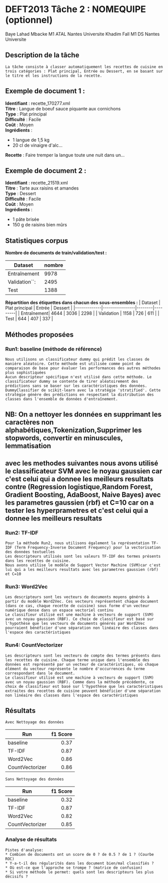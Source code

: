 # DEFT2013 Tâche 2 : NOMEQUIPE (optionnel)

Baye Lahad Mbacke M1 ATAL Nantes Universite
Khadim Fall M1 DS Nantes Universite 
## Description de la tâche
    La tâche consiste à classer automatiquement les recettes de cuisine en trois catégories : Plat principal, Entrée ou Dessert, en se basant sur le titre et les instructions de la recette.
## Exemple de document 1 :
**Identifiant** : recette_170277.xml  
**Titre** : Langue de boeuf sauce piquante aux cornichons  
**Type** : Plat principal  
**Difficulté** : Facile  
**Coût** : Moyen  
**Ingrédients** :
- 1 langue de 1,5 kg
- 20 cl de vinaigre d'alc...  

**Recette** : Faire tremper la langue toute une nuit dans un...

## Exemple de document 2 :
**Identifiant** : recette_21519.xml  
**Titre** : Tarte aux raisins et amandes  
**Type** : Dessert  
**Difficulté** : Facile  
**Coût** : Moyen  
**Ingrédients** :
- 1 pâte brisée
- 150 g de raisins bien mûrs

## Statistiques corpus

**Nombre de documents de train/validation/test :**

|   Dataset     | nombre |
|---------------|--------|
| Entraînement  |  9978  |
| Validation``: |  2495  |
| Test          |  1388  |

**Répartition des étiquettes dans chacun des sous-ensembles :**
|   Dataset   | Plat principal | Entrée | Dessert |
|-------------|----------------|--------|---------|
| Entraînement| 4644           | 3036   | 2298    |
| Validation  | 1158           | 726    | 611     |
| Test        | 644            | 407    | 337     |

## Méthodes proposées

### Run1: baseline (méthode de référence)

	Nous utilisons un classificateur dummy qui prédit les classes de manière aléatoire. Cette méthode est utilisée comme point de comparaison de base pour évaluer les performances des autres méthodes plus sophistiquées
	Aucun descripteur spécifique n'est utilisé dans cette méthode. Le classificateur dummy se contente de tirer aléatoirement des prédictions sans se baser sur les caractéristiques des données.
	DummyClassifier de scikit-learn avec la stratégie 'stratified'. Cette stratégie génère des prédictions en respectant la distribution des classes dans l'ensemble de données d'entraînement.


## NB: On a nettoyer les données en supprimant  les caractères non alphabétiques,Tokenization,Supprimer les stopwords, convertir en minuscules, lemmatisation
## avec les methodes suivantes nous avons utilisé le classificateur SVM avec le noyau gaussien car c'est celui qui a donnee les meilleurs resultats contre (Regression logistique,Random Forest, Gradient Boosting, AdaBoost, Naive Bayes) avec les parametres gaussien (rbf) et C=10 car on a tester les hyperprametres et c'est celui qui a donnee les meilleurs resultats

### Run2: TF-IDF

    Pour la méthode Run2, nous utilisons également la représentation TF-IDF (Term Frequency-Inverse Document Frequency) pour la vectorisation des données textuelles
    Les descripteurs utilisés sont les valeurs TF-IDF des termes présents dans les recettes de cuisine.
    Nous avons utilise le modèle de Support Vector Machine (SVM)car c'est lui qui a les meilleurs resultats avec les parametres gaussien (rbf) et C=10
### Run3: Word2Vec

    Les descripteurs sont les vecteurs de documents moyens générés à partir du modèle Word2Vec. Ces vecteurs représentent chaque document (dans ce cas, chaque recette de cuisine) sous forme d'un vecteur numérique dense dans un espace vectoriel continu
    Le classifieur utilisé est une machine à vecteurs de support (SVM) avec un noyau gaussien (RBF). Ce choix de classifieur est basé sur l'hypothèse que les vecteurs de documents générés par Word2Vec pourraient bénéficier d'une séparation non linéaire des classes dans l'espace des caractéristiques
### Run4: CountVectorizer
    Les descripteurs sont les vecteurs de compte des termes présents dans les recettes de cuisine. Chaque terme unique dans l'ensemble des données est représenté par un vecteur de caractéristiques, où chaque élément du vecteur représente le nombre d'occurrences du terme correspondant dans le document.
    Le classifieur utilisé est une machine à vecteurs de support (SVM) avec un noyau gaussien (RBF). Comme dans la méthode précédente, ce choix de classifieur est basé sur l'hypothèse que les caractéristiques extraites des recettes de cuisine peuvent bénéficier d'une séparation non linéaire des classes dans l'espace des caractéristiques
## Résultats
``Avec Nettoyage des données``

| Run      | f1 Score |
| -------- | --------:|
| baseline |  0.37 |
| TF-IDF   |  0.87 |
| Word2Vec |  0.86 |
| CountVectorizer   |  0.86 |

``Sans Nettoyage des données``

| Run      | f1 Score |
| -------- | --------:|
| baseline |  0.32 |
| TF-IDF   |  0.87 |
| Word2Vec |  0.82 |
| CountVectorizer   |  0.85 |



### Analyse de résultats
	
	Pistes d'analyse:
	* Combien de documents ont un score de 0 ? de 0.5 ? de 1 ? (Courbe ROC)
	* Y-a-t-il des régularités dans les document bien/mal classifiés ?
	* Où est-ce que l'approche se trompe ? (matrice de confusion)
	* Si votre méthode le permet: quels sont les descripteurs les plus décisifs ?